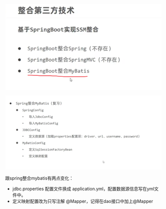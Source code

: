  ![image-20241121202135872](.assets/image-20241121202135872.png)

![image-20241121202635489](.assets/image-20241121202635489.png)



跟spring整合mybatis有两点变化：

* jdbc.properties 配置文件换成 application.yml，配置数据源信息写在yml文件中。
* 定义映射配置改为只写注解 @Mapper，记得在dao接口中加上@Mapper

